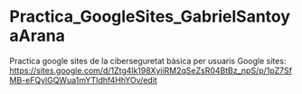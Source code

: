 # Practica_GoogleSites_GabrielSantoyaArana
Practica google sites de la ciberseguretat bàsica per usuaris
Google sites: https://sites.google.com/d/1Ztg4lk198XyiiRM2qSeZsR04BtBz_npS/p/1pZ7SfMB-eFQylGQWua1mYTIdhf4HhYOv/edit  
